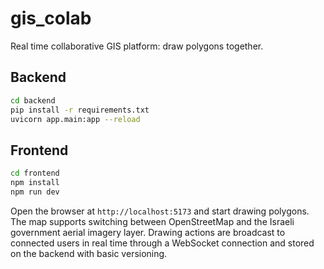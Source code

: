 # gis_colab
Real time collaborative GIS platform: draw polygons together.

## Backend

```bash
cd backend
pip install -r requirements.txt
uvicorn app.main:app --reload
```

## Frontend

```bash
cd frontend
npm install
npm run dev
```

Open the browser at `http://localhost:5173` and start drawing polygons. The
map supports switching between OpenStreetMap and the Israeli government aerial
imagery layer. Drawing actions are broadcast to connected users in real time
through a WebSocket connection and stored on the backend with basic
versioning.
